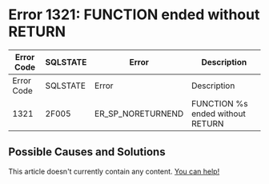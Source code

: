 
# Error 1321: FUNCTION ended without RETURN


| Error Code | SQLSTATE | Error | Description |
| --- | --- | --- | --- |
| Error Code | SQLSTATE | Error | Description |
| 1321 | 2F005 | ER_SP_NORETURNEND | FUNCTION %s ended without RETURN |




## Possible Causes and Solutions


This article doesn't currently contain any content. [You can help!](/en/writing-and-editing-knowledge-base-articles/)

